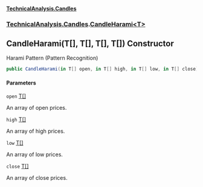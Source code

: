 #### [TechnicalAnalysis.Candles](Atypical.TechnicalAnalysis.Candles.md 'Atypical.TechnicalAnalysis.Candles')
### [TechnicalAnalysis.Candles](Atypical.TechnicalAnalysis.Candles.md#TechnicalAnalysis.Candles 'TechnicalAnalysis.Candles').[CandleHarami&lt;T&gt;](CandleHarami_T_.md 'TechnicalAnalysis.Candles.CandleHarami<T>')

## CandleHarami(T[], T[], T[], T[]) Constructor

Harami Pattern (Pattern Recognition)

```csharp
public CandleHarami(in T[] open, in T[] high, in T[] low, in T[] close);
```
#### Parameters

<a name='TechnicalAnalysis.Candles.CandleHarami_T_.CandleHarami(T[],T[],T[],T[]).open'></a>

`open` [T](CandleHarami_T_.md#TechnicalAnalysis.Candles.CandleHarami_T_.T 'TechnicalAnalysis.Candles.CandleHarami<T>.T')[[]](https://docs.microsoft.com/en-us/dotnet/api/System.Array 'System.Array')

An array of open prices.

<a name='TechnicalAnalysis.Candles.CandleHarami_T_.CandleHarami(T[],T[],T[],T[]).high'></a>

`high` [T](CandleHarami_T_.md#TechnicalAnalysis.Candles.CandleHarami_T_.T 'TechnicalAnalysis.Candles.CandleHarami<T>.T')[[]](https://docs.microsoft.com/en-us/dotnet/api/System.Array 'System.Array')

An array of high prices.

<a name='TechnicalAnalysis.Candles.CandleHarami_T_.CandleHarami(T[],T[],T[],T[]).low'></a>

`low` [T](CandleHarami_T_.md#TechnicalAnalysis.Candles.CandleHarami_T_.T 'TechnicalAnalysis.Candles.CandleHarami<T>.T')[[]](https://docs.microsoft.com/en-us/dotnet/api/System.Array 'System.Array')

An array of low prices.

<a name='TechnicalAnalysis.Candles.CandleHarami_T_.CandleHarami(T[],T[],T[],T[]).close'></a>

`close` [T](CandleHarami_T_.md#TechnicalAnalysis.Candles.CandleHarami_T_.T 'TechnicalAnalysis.Candles.CandleHarami<T>.T')[[]](https://docs.microsoft.com/en-us/dotnet/api/System.Array 'System.Array')

An array of close prices.